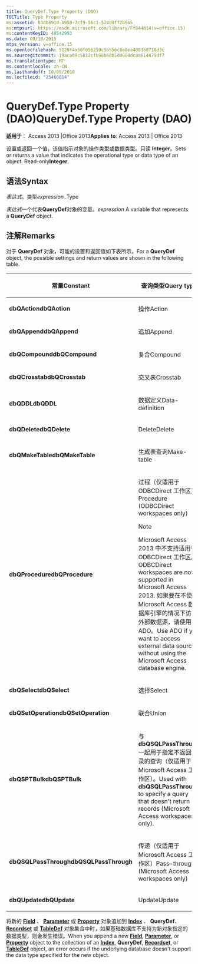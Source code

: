 ```yaml
---
title: QueryDef.Type Property (DAO)
TOCTitle: Type Property
ms:assetid: 03db891d-b958-7cf9-56c1-524d9ff2b9b5
ms:mtpsurl: https://msdn.microsoft.com/library/Ff844814(v=office.15)
ms:contentKeyID: 48542993
ms.date: 09/18/2015
mtps_version: v=office.15
ms.openlocfilehash: 5129f4a50f056259c5b556c8e8ea408358718d3c
ms.sourcegitcommit: 19aca09c5812cfb98b68b5d4604dcaa814479df7
ms.translationtype: MT
ms.contentlocale: zh-CN
ms.lasthandoff: 10/09/2018
ms.locfileid: "25466814"
---
```

# <a name="querydeftype-property-dao"></a><span data-ttu-id="4e24a-102">QueryDef.Type Property (DAO)</span><span class="sxs-lookup"><span data-stu-id="4e24a-102">QueryDef.Type Property (DAO)</span></span>


<span data-ttu-id="4e24a-103">**适用于**： Access 2013 |Office 2013</span><span class="sxs-lookup"><span data-stu-id="4e24a-103">**Applies to**: Access 2013 | Office 2013</span></span>

<span data-ttu-id="4e24a-p101">设置或返回一个值，该值指示对象的操作类型或数据类型。只读 **Integer**。</span><span class="sxs-lookup"><span data-stu-id="4e24a-p101">Sets or returns a value that indicates the operational type or data type of an object. Read-only**Integer**.</span></span>

## <a name="syntax"></a><span data-ttu-id="4e24a-106">语法</span><span class="sxs-lookup"><span data-stu-id="4e24a-106">Syntax</span></span>

<span data-ttu-id="4e24a-107">*表达式*。类型</span><span class="sxs-lookup"><span data-stu-id="4e24a-107">*expression* .Type</span></span>

<span data-ttu-id="4e24a-108">*表达式*一个代表**QueryDef**对象的变量。</span><span class="sxs-lookup"><span data-stu-id="4e24a-108">*expression* A variable that represents a **QueryDef** object.</span></span>

## <a name="remarks"></a><span data-ttu-id="4e24a-109">注解</span><span class="sxs-lookup"><span data-stu-id="4e24a-109">Remarks</span></span>

<span data-ttu-id="4e24a-110">对于 **QueryDef** 对象，可能的设置和返回值如下表所示。</span><span class="sxs-lookup"><span data-stu-id="4e24a-110">For a **QueryDef** object, the possible settings and return values are shown in the following table.</span></span>

<table>
<colgroup>
<col style="width: 50%" />
<col style="width: 50%" />
</colgroup>
<thead>
<tr class="header">
<th><p><span data-ttu-id="4e24a-111">常量</span><span class="sxs-lookup"><span data-stu-id="4e24a-111">Constant</span></span></p></th>
<th><p><span data-ttu-id="4e24a-112">查询类型</span><span class="sxs-lookup"><span data-stu-id="4e24a-112">Query type</span></span></p></th>
</tr>
</thead>
<tbody>
<tr class="odd">
<td><p><span data-ttu-id="4e24a-113"><strong>dbQAction</strong></span><span class="sxs-lookup"><span data-stu-id="4e24a-113"><strong>dbQAction</strong></span></span></p></td>
<td><p><span data-ttu-id="4e24a-114">操作</span><span class="sxs-lookup"><span data-stu-id="4e24a-114">Action</span></span></p></td>
</tr>
<tr class="even">
<td><p><span data-ttu-id="4e24a-115"><strong>dbQAppend</strong></span><span class="sxs-lookup"><span data-stu-id="4e24a-115"><strong>dbQAppend</strong></span></span></p></td>
<td><p><span data-ttu-id="4e24a-116">追加</span><span class="sxs-lookup"><span data-stu-id="4e24a-116">Append</span></span></p></td>
</tr>
<tr class="odd">
<td><p><span data-ttu-id="4e24a-117"><strong>dbQCompound</strong></span><span class="sxs-lookup"><span data-stu-id="4e24a-117"><strong>dbQCompound</strong></span></span></p></td>
<td><p><span data-ttu-id="4e24a-118">复合</span><span class="sxs-lookup"><span data-stu-id="4e24a-118">Compound</span></span></p></td>
</tr>
<tr class="even">
<td><p><span data-ttu-id="4e24a-119"><strong>dbQCrosstab</strong></span><span class="sxs-lookup"><span data-stu-id="4e24a-119"><strong>dbQCrosstab</strong></span></span></p></td>
<td><p><span data-ttu-id="4e24a-120">交叉表</span><span class="sxs-lookup"><span data-stu-id="4e24a-120">Crosstab</span></span></p></td>
</tr>
<tr class="odd">
<td><p><span data-ttu-id="4e24a-121"><strong>dbQDDL</strong></span><span class="sxs-lookup"><span data-stu-id="4e24a-121"><strong>dbQDDL</strong></span></span></p></td>
<td><p><span data-ttu-id="4e24a-122">数据定义</span><span class="sxs-lookup"><span data-stu-id="4e24a-122">Data-definition</span></span></p></td>
</tr>
<tr class="even">
<td><p><span data-ttu-id="4e24a-123"><strong>dbQDelete</strong></span><span class="sxs-lookup"><span data-stu-id="4e24a-123"><strong>dbQDelete</strong></span></span></p></td>
<td><p><span data-ttu-id="4e24a-124">Delete</span><span class="sxs-lookup"><span data-stu-id="4e24a-124">Delete</span></span></p></td>
</tr>
<tr class="odd">
<td><p><span data-ttu-id="4e24a-125"><strong>dbQMakeTable</strong></span><span class="sxs-lookup"><span data-stu-id="4e24a-125"><strong>dbQMakeTable</strong></span></span></p></td>
<td><p><span data-ttu-id="4e24a-126">生成表查询</span><span class="sxs-lookup"><span data-stu-id="4e24a-126">Make-table</span></span></p></td>
</tr>
<tr class="even">
<td><p><span data-ttu-id="4e24a-127"><strong>dbQProcedure</strong></span><span class="sxs-lookup"><span data-stu-id="4e24a-127"><strong>dbQProcedure</strong></span></span></p></td>
<td><p><span data-ttu-id="4e24a-128">过程（仅适用于 ODBCDirect 工作区）</span><span class="sxs-lookup"><span data-stu-id="4e24a-128">Procedure (ODBCDirect workspaces only)</span></span></p>

> [!NOTE]
> <P><span data-ttu-id="4e24a-129">Microsoft Access 2013 中不支持适用于 ODBCDirect 工作区。</span><span class="sxs-lookup"><span data-stu-id="4e24a-129">ODBCDirect workspaces are not supported in Microsoft Access 2013.</span></span> <span data-ttu-id="4e24a-130">如果要在不使用 Microsoft Access 数据库引擎的情况下访问外部数据源，请使用 ADO。</span><span class="sxs-lookup"><span data-stu-id="4e24a-130">Use ADO if you want to access external data sources without using the Microsoft Access database engine.</span></span></P>


<p></p></td>
</tr>
<tr class="odd">
<td><p><span data-ttu-id="4e24a-131"><strong>dbQSelect</strong></span><span class="sxs-lookup"><span data-stu-id="4e24a-131"><strong>dbQSelect</strong></span></span></p></td>
<td><p><span data-ttu-id="4e24a-132">选择</span><span class="sxs-lookup"><span data-stu-id="4e24a-132">Select</span></span></p></td>
</tr>
<tr class="even">
<td><p><span data-ttu-id="4e24a-133"><strong>dbQSetOperation</strong></span><span class="sxs-lookup"><span data-stu-id="4e24a-133"><strong>dbQSetOperation</strong></span></span></p></td>
<td><p><span data-ttu-id="4e24a-134">联合</span><span class="sxs-lookup"><span data-stu-id="4e24a-134">Union</span></span></p></td>
</tr>
<tr class="odd">
<td><p><span data-ttu-id="4e24a-135"><strong>dbQSPTBulk</strong></span><span class="sxs-lookup"><span data-stu-id="4e24a-135"><strong>dbQSPTBulk</strong></span></span></p></td>
<td><p><span data-ttu-id="4e24a-136">与 <strong>dbQSQLPassThrough</strong> 一起用于指定不返回记录的查询（仅适用于 Microsoft Access 工作区）。</span><span class="sxs-lookup"><span data-stu-id="4e24a-136">Used with <strong>dbQSQLPassThrough</strong> to specify a query that doesn't return records (Microsoft Access workspaces only).</span></span></p></td>
</tr>
<tr class="even">
<td><p><span data-ttu-id="4e24a-137"><strong>dbQSQLPassThrough</strong></span><span class="sxs-lookup"><span data-stu-id="4e24a-137"><strong>dbQSQLPassThrough</strong></span></span></p></td>
<td><p><span data-ttu-id="4e24a-138">传递（仅适用于 Microsoft Access 工作区）</span><span class="sxs-lookup"><span data-stu-id="4e24a-138">Pass-through (Microsoft Access workspaces only)</span></span></p></td>
</tr>
<tr class="odd">
<td><p><span data-ttu-id="4e24a-139"><strong>dbQUpdate</strong></span><span class="sxs-lookup"><span data-stu-id="4e24a-139"><strong>dbQUpdate</strong></span></span></p></td>
<td><p><span data-ttu-id="4e24a-140">Update</span><span class="sxs-lookup"><span data-stu-id="4e24a-140">Update</span></span></p></td>
</tr>
</tbody>
</table>


<span data-ttu-id="4e24a-141">将新的 **[Field](field-object-dao.md)** 、 **[Parameter](parameter-object-dao.md)** 或 **[Property](property-object-dao.md)** 对象追加到 **[Index](index-object-dao.md)** 、 **QueryDef**、 **[Recordset](recordset-object-dao.md)** 或 **[TableDef](tabledef-object-dao.md)** 对象集合中时，如果基础数据库不支持为新对象指定的数据类型，则会发生错误。</span><span class="sxs-lookup"><span data-stu-id="4e24a-141">When you append a new **[Field](field-object-dao.md)**, **[Parameter](parameter-object-dao.md)**, or **[Property](property-object-dao.md)** object to the collection of an **[Index](index-object-dao.md)**, **QueryDef**, **[Recordset](recordset-object-dao.md)**, or **[TableDef](tabledef-object-dao.md)** object, an error occurs if the underlying database doesn't support the data type specified for the new object.</span></span>

